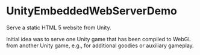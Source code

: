 # UnityEmbeddedWebServerDemo
Serve a static HTML 5 website from Unity.

Initial idea was to serve one Unity game that has been compiled to WebGL from another Unity game, e.g., for additional goodies or auxiliary gameplay.